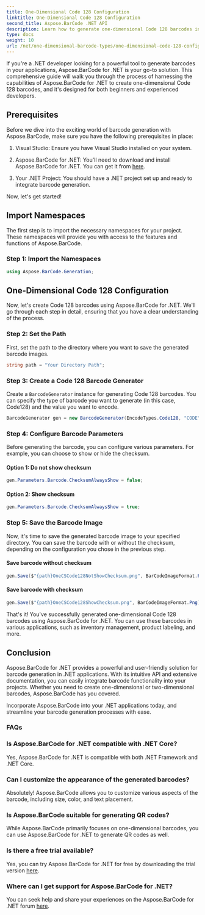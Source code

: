 ```yaml
---
title: One-Dimensional Code 128 Configuration
linktitle: One-Dimensional Code 128 Configuration
second_title: Aspose.BarCode .NET API
description: Learn how to generate one-dimensional Code 128 barcodes in .NET using Aspose.BarCode. Follow our step-by-step guide for seamless barcode integration.
type: docs
weight: 10
url: /net/one-dimensional-barcode-types/one-dimensional-code-128-configuration/
---
```


If you're a .NET developer looking for a powerful tool to generate barcodes in your applications, Aspose.BarCode for .NET is your go-to solution. This comprehensive guide will walk you through the process of harnessing the capabilities of Aspose.BarCode for .NET to create one-dimensional Code 128 barcodes, and it's designed for both beginners and experienced developers. 

## Prerequisites

Before we dive into the exciting world of barcode generation with Aspose.BarCode, make sure you have the following prerequisites in place:

1. Visual Studio: Ensure you have Visual Studio installed on your system.

2. Aspose.BarCode for .NET: You'll need to download and install Aspose.BarCode for .NET. You can get it from [here](https://releases.aspose.com/barcode/net/).

3. Your .NET Project: You should have a .NET project set up and ready to integrate barcode generation.

Now, let's get started!

## Import Namespaces

The first step is to import the necessary namespaces for your project. These namespaces will provide you with access to the features and functions of Aspose.BarCode.

### Step 1: Import the Namespaces

```csharp
using Aspose.BarCode.Generation;
```

## One-Dimensional Code 128 Configuration

Now, let's create Code 128 barcodes using Aspose.BarCode for .NET. We'll go through each step in detail, ensuring that you have a clear understanding of the process.

### Step 2: Set the Path

First, set the path to the directory where you want to save the generated barcode images.

```csharp
string path = "Your Directory Path";
```

### Step 3: Create a Code 128 Barcode Generator

Create a `BarcodeGenerator` instance for generating Code 128 barcodes. You can specify the type of barcode you want to generate (in this case, Code128) and the value you want to encode.

```csharp
BarcodeGenerator gen = new BarcodeGenerator(EncodeTypes.Code128, "CODE");
```

### Step 4: Configure Barcode Parameters

Before generating the barcode, you can configure various parameters. For example, you can choose to show or hide the checksum.

#### Option 1: Do not show checksum

```csharp
gen.Parameters.Barcode.ChecksumAlwaysShow = false;
```

#### Option 2: Show checksum

```csharp
gen.Parameters.Barcode.ChecksumAlwaysShow = true;
```

### Step 5: Save the Barcode Image

Now, it's time to save the generated barcode image to your specified directory. You can save the barcode with or without the checksum, depending on the configuration you chose in the previous step.

#### Save barcode without checksum

```csharp
gen.Save($"{path}OneCSCode128NotShowChecksum.png", BarCodeImageFormat.Png);
```

#### Save barcode with checksum

```csharp
gen.Save($"{path}OneCSCode128ShowChecksum.png", BarCodeImageFormat.Png);
```

That's it! You've successfully generated one-dimensional Code 128 barcodes using Aspose.BarCode for .NET. You can use these barcodes in various applications, such as inventory management, product labeling, and more.

## Conclusion

Aspose.BarCode for .NET provides a powerful and user-friendly solution for barcode generation in .NET applications. With its intuitive API and extensive documentation, you can easily integrate barcode functionality into your projects. Whether you need to create one-dimensional or two-dimensional barcodes, Aspose.BarCode has you covered.

Incorporate Aspose.BarCode into your .NET applications today, and streamline your barcode generation processes with ease.

### FAQs

### Is Aspose.BarCode for .NET compatible with .NET Core?
Yes, Aspose.BarCode for .NET is compatible with both .NET Framework and .NET Core.

### Can I customize the appearance of the generated barcodes?
Absolutely! Aspose.BarCode allows you to customize various aspects of the barcode, including size, color, and text placement.

### Is Aspose.BarCode suitable for generating QR codes?
While Aspose.BarCode primarily focuses on one-dimensional barcodes, you can use Aspose.BarCode for .NET to generate QR codes as well.

### Is there a free trial available?
Yes, you can try Aspose.BarCode for .NET for free by downloading the trial version [here](https://releases.aspose.com/).

### Where can I get support for Aspose.BarCode for .NET?
You can seek help and share your experiences on the Aspose.BarCode for .NET forum [here](https://forum.aspose.com/c/barcode/13).

